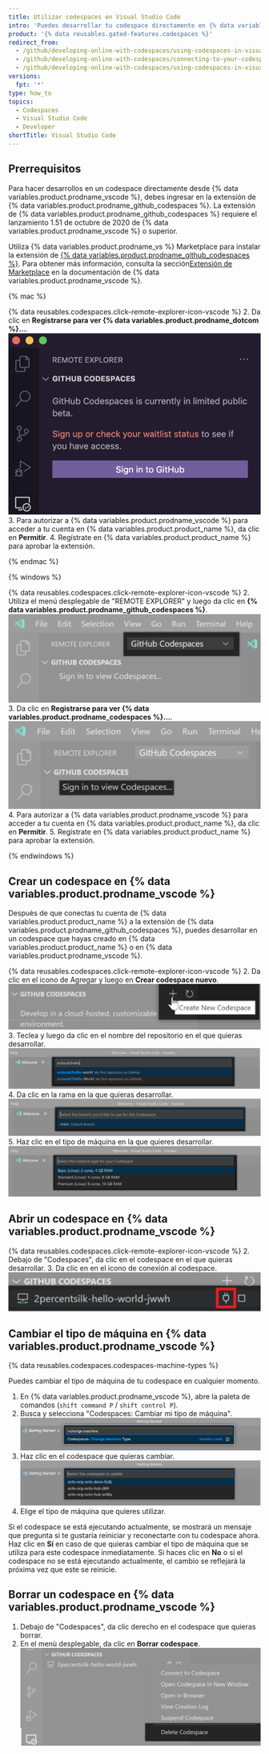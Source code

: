 ```yaml
---
title: Utilizar codespaces en Visual Studio Code
intro: 'Puedes desarrollar tu codespace directamente en {% data variables.product.prodname_vscode %} si conectas la extensión de {% data variables.product.prodname_github_codespaces %} con tu cuenta en {% data variables.product.product_name %}.'
product: '{% data reusables.gated-features.codespaces %}'
redirect_from:
  - /github/developing-online-with-codespaces/using-codespaces-in-visual-studio-code
  - /github/developing-online-with-codespaces/connecting-to-your-codespace-from-visual-studio-code
  - /github/developing-online-with-codespaces/using-codespaces-in-visual-studio
versions:
  fpt: '*'
type: how_to
topics:
  - Codespaces
  - Visual Studio Code
  - Developer
shortTitle: Visual Studio Code
---
```


 

## Prerrequisitos

Para hacer desarrollos en un codespace directamente desde {% data variables.product.prodname_vscode %}, debes ingresar en la extensión de {% data variables.product.prodname_github_codespaces %}. La extensión de {% data variables.product.prodname_github_codespaces %} requiere el lanzamiento 1.51 de octubre de 2020 de {% data variables.product.prodname_vscode %} o superior.

Utiliza {% data variables.product.prodname_vs %} Marketplace para instalar la extensión de [{% data variables.product.prodname_github_codespaces %}](https://marketplace.visualstudio.com/items?itemName=GitHub.codespaces). Para obtener más información, consulta la sección[Extensión de Marketplace](https://code.visualstudio.com/docs/editor/extension-gallery) en la documentación de {% data variables.product.prodname_vscode %}.


{% mac %}

{% data reusables.codespaces.click-remote-explorer-icon-vscode %}
2. Da clic en **Registrarse para ver {% data variables.product.prodname_dotcom %}...**. ![Registrarse para ver {% data variables.product.prodname_codespaces %}](/assets/images/help/codespaces/sign-in-to-view-codespaces-vscode-mac.png)
3. Para autorizar a {% data variables.product.prodname_vscode %} para acceder a tu cuenta en {% data variables.product.product_name %}, da clic en **Permitir**.
4. Regístrate en {% data variables.product.product_name %} para aprobar la extensión.

{% endmac %}

{% windows %}

{% data reusables.codespaces.click-remote-explorer-icon-vscode %}
2. Utiliza el menú desplegable de "REMOTE EXPLORER" y luego da clic en **{% data variables.product.prodname_github_codespaces %}**. ![El encabezado {% data variables.product.prodname_codespaces %}](/assets/images/help/codespaces/codespaces-header-vscode.png)
3. Da clic en **Registrarse para ver {% data variables.product.prodname_codespaces %}...**. ![Registrarse para ver {% data variables.product.prodname_codespaces %}](/assets/images/help/codespaces/sign-in-to-view-codespaces-vscode.png)
4. Para autorizar a {% data variables.product.prodname_vscode %} para acceder a tu cuenta en {% data variables.product.product_name %}, da clic en **Permitir**.
5. Regístrate en {% data variables.product.product_name %} para aprobar la extensión.

{% endwindows %}

## Crear un codespace en {% data variables.product.prodname_vscode %}

Despuès de que conectas tu cuenta de {% data variables.product.product_name %} a la extensiòn de {% data variables.product.prodname_github_codespaces %}, puedes desarrollar en un codespace que hayas creado en {% data variables.product.product_name %} o en {% data variables.product.prodname_vscode %}.

{% data reusables.codespaces.click-remote-explorer-icon-vscode %}
2. Da clic en el icono de Agregar y luego en **Crear codespace nuevo**. ![La opciòn de crear un codespace nuevo en {% data variables.product.prodname_codespaces %}](/assets/images/help/codespaces/create-codespace-vscode.png)
3. Teclea y luego da clic en el nombre del repositorio en el que quieras desarrollar. ![Buscar un repositorio para crear un {% data variables.product.prodname_codespaces %} nuevo](/assets/images/help/codespaces/choose-repository-vscode.png)
4. Da clic en la rama en la que quieras desarrollar. ![Buscar una rama para crear un {% data variables.product.prodname_codespaces %} nuevo](/assets/images/help/codespaces/choose-branch-vscode.png)
5. Haz clic en el tipo de máquina en la que quieres desarrollar. ![Tipos de instancia para un {% data variables.product.prodname_codespaces %} nuevo](/assets/images/help/codespaces/choose-sku-vscode.png)
## Abrir un codespace en {% data variables.product.prodname_vscode %}

{% data reusables.codespaces.click-remote-explorer-icon-vscode %}
2. Debajo de "Codespaces", da clic en el codespace en el que quieras desarrollar.
3. Da clic en en el icono de conexión al codespace. ![Icono de conectarse al codespace en {% data variables.product.prodname_vscode %}](/assets/images/help/codespaces/click-connect-to-codespace-icon-vscode.png)

## Cambiar el tipo de máquina en {% data variables.product.prodname_vscode %}

{% data reusables.codespaces.codespaces-machine-types %}

Puedes cambiar el tipo de máquina de tu codespace en cualquier momento.

1. En {% data variables.product.prodname_vscode %}, abre la paleta de comandos (`shift command P` / `shift control P`).
2. Busca y selecciona "Codespaces: Cambiar mi tipo de máquina". ![Buscar una rama para crear un {% data variables.product.prodname_codespaces %} nuevo](/assets/images/help/codespaces/vscode-change-machine-type-option.png)
3. Haz clic en el codespace que quieras cambiar. ![Buscar una rama para crear un {% data variables.product.prodname_codespaces %} nuevo](/assets/images/help/codespaces/vscode-change-machine-choose-repo.png)
4. Elige el tipo de máquina que quieres utilizar.

Si el codespace se está ejecutando actualmente, se mostrará un mensaje que pregunta si te gustaría reiniciar y reconectarte con tu codespace ahora. Haz clic en **Sí** en caso de que quieras cambiar el tipo de máquina que se utiliza para este codespace inmediatamente. Si haces clic en **No** o si el codespace no se está ejecutando actualmente, el cambio se reflejará la próxima vez que este se reinicie.

## Borrar un codespace en {% data variables.product.prodname_vscode %}

1. Debajo de "Codespaces", da clic derecho en el codespace que quieras borrar.
2. En el menù desplegable, da clic en **Borrar codespace**. ![Borrar un codespace en {% data variables.product.prodname_dotcom %}](/assets/images/help/codespaces/delete-codespace-vscode.png)
